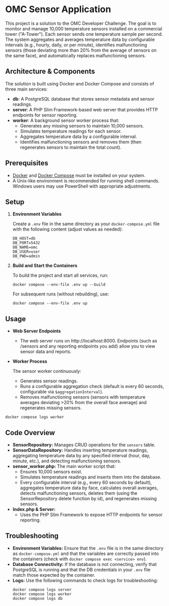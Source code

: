 # OMC Sensor Application

This project is a solution to the OMC Developer Challenge. The goal is to monitor and manage 10,000 temperature sensors installed on a commercial tower ("A-Tower"). Each sensor sends one temperature sample per second. The system aggregates and averages temperature data by configurable intervals (e.g., hourly, daily, or per minute), identifies malfunctioning sensors (those deviating more than 20% from the average of sensors on the same face), and automatically replaces malfunctioning sensors.

## Architecture & Components

The solution is built using Docker and Docker Compose and consists of three main services:

- **db**: A PostgreSQL database that stores sensor metadata and sensor readings.
- **server**: A PHP Slim Framework-based web server that provides HTTP endpoints for sensor reporting.
- **worker**: A background sensor worker process that:
    - Generates any missing sensors to maintain 10,000 sensors.
    - Simulates temperature readings for each sensor.
    - Aggregates temperature data by a configurable interval.
    - Identifies malfunctioning sensors and removes them (then regenerates sensors to maintain the total count).

## Prerequisites

- [Docker](https://www.docker.com/) and [Docker Compose](https://docs.docker.com/compose/) must be installed on your system.
- A Unix-like environment is recommended for running shell commands. Windows users may use PowerShell with appropriate adjustments.

## Setup

1. **Environment Variables**

   Create a `.env` file in the same directory as your `docker-compose.yml` file with the following content (adjust values as needed):

   ```dotenv
   DB_HOST=db
   DB_PORT=5432
   DB_NAME=omc
   DB_USER=user
   DB_PWD=admin
   ```
   
2. **Build and Start the Containers**

   To build the project and start all services, run:
    
    ```
    docker compose --env-file .env up --build
    ```

   For subsequent runs (without rebuilding), use:

    ```
    docker compose --env-file .env up
    ```

## Usage

- **Web Server Endpoints**
  - The web server runs on http://localhost:8000. Endpoints (such as /sensors and any reporting endpoints you add) allow you to view sensor data and reports.
- **Worker Process**
  
    The sensor worker continuously:
  - Generates sensor readings.
  - Runs a configurable aggregation check (default is every 60 seconds, configurable via ```$aggregationInterval```).
  - Removes malfunctioning sensors (sensors with temperature averages deviating >20% from the overall face average) and regenerates missing sensors.

```
docker compose logs worker
```

## Code Overview
- **SensorRepository:**
    Manages CRUD operations for the ``sensors`` table.
- **SensorDataRepository:**
  Handles inserting temperature readings, aggregating temperature data by any specified interval (hour, day, minute, etc.), and detecting malfunctioning sensors.
- **sensor_worker.php:**
  The main worker script that:
  - Ensures 10,000 sensors exist.
  - Simulates temperature readings and inserts them into the database.
  - Every configurable interval (e.g., every 60 seconds by default), aggregates temperature data by face, calculates overall averages, detects malfunctioning sensors, deletes them (using the SensorRepository delete function by id), and regenerates missing sensors.
- **Index.php & Server:**
  -  Uses the PHP Slim Framework to expose HTTP endpoints for sensor reporting.

## Troubleshooting
- **Environment Variables:**
  Ensure that the `.env` file is in the same directory as `docker-compose.yml` and that the variables are correctly passed into the containers (check with `docker compose exec <service> env`).
- **Database Connectivity:**
  If the database is not connecting, verify that PostgreSQL is running and that the DB credentials in your `.env` file match those expected by the container.
- **Logs:**
  Use the following commands to check logs for troubleshooting:
    ``` 
    docker compose logs server
    docker compose logs worker
    docker compose logs db
    ```
